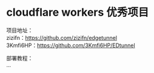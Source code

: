 # cloudflare workers 优秀项目

项目地址：  
zizifn：https://github.com/zizifn/edgetunnel  
3Kmfi6HP：https://github.com/3Kmfi6HP/EDtunnel

部署教程：  
...
